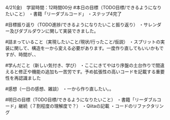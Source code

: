 4/21(金)　学習時間：12時間00分
#本日の目標（TODO目標/できるようになりたいこと）
・書籍「リーダブルコード」
・ステップ4完了

#目標振り返り（TODO進捗/できるようになりたいこと振り返り）
・サレンダー及びダブルダウンに関して実装できました。

#詰まっていること（実現したいこと/現状/行ったこと/仮説）
・スプリットの実装に関して、構造を一から変える必要があります。一度作り直してもいいかもですが、時間が、、

#学んだこと（新しい気付き、学び）
・ここにきてやはり序盤の土台作りで間違えると修正や機能の追加も一苦労です。予め拡張性の高いコードを記載する重要性を再認識ました
 
#感想（一日の感想、雑談）
・一から作り直したい。。

#明日の目標（TODO目標/できるようになりたいこと）
・書籍「リーダブルコード」継続（７割程度の理解度で？）
・Qiitaの記載
・コードのリファクタリング
